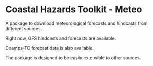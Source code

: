 # Coastal Hazards Toolkit - Meteo

A package to download meteorological forecasts and hindcasts from different sources.

Right now, GFS hindcasts and forecasts are available.

Coamps-TC forecast data is also available.

The package is designed to be easily extensible to other sources.
